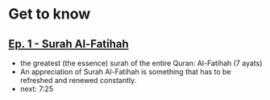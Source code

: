 # Get to know

## [Ep. 1 - Surah Al-Fatihah](https://www.youtube.com/watch?v=_8I6BZQED7E&list=PLHPW7nn9Wmb4NhafhzF_qBQR1uQ_p9p_H)
* the greatest (the essence) surah of the entire Quran: Al-Fatihah (7 ayats)
* An appreciation of Surah Al-Fatihah is something that has to be refreshed and renewed constantly.
* next: 7:25
